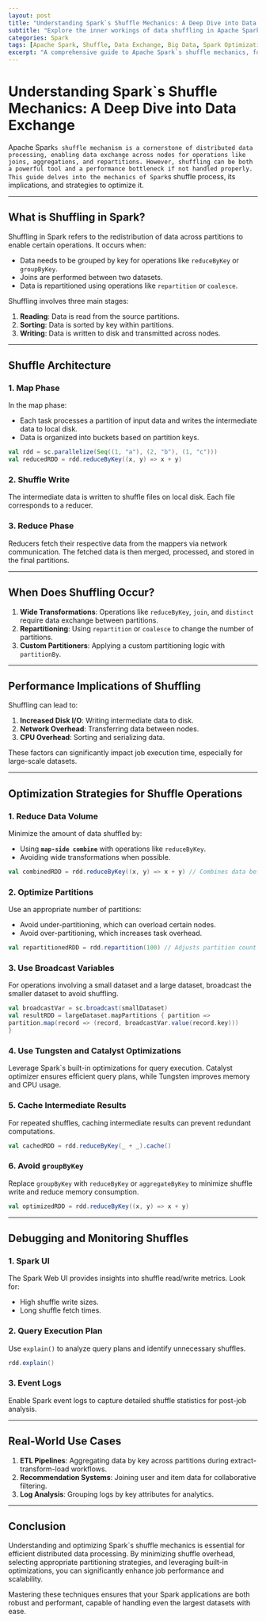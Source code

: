 ```yaml
---
layout: post
title: "Understanding Spark`s Shuffle Mechanics: A Deep Dive into Data Exchange"
subtitle: "Explore the inner workings of data shuffling in Apache Spark and its impact on performance."
categories: Spark
tags: [Apache Spark, Shuffle, Data Exchange, Big Data, Spark Optimization]
excerpt: "A comprehensive guide to Apache Spark`s shuffle mechanics, focusing on data exchange, optimization techniques, and best practices to enhance performance."
---
```


# Understanding Spark`s Shuffle Mechanics: A Deep Dive into Data Exchange

Apache Spark`s shuffle mechanism is a cornerstone of distributed data processing, enabling data exchange across nodes for operations like joins, aggregations, and repartitions. However, shuffling can be both a powerful tool and a performance bottleneck if not handled properly. This guide delves into the mechanics of Spark`s shuffle process, its implications, and strategies to optimize it.

---

## What is Shuffling in Spark?

Shuffling in Spark refers to the redistribution of data across partitions to enable certain operations. It occurs when:
- Data needs to be grouped by key for operations like `reduceByKey` or `groupByKey`.
- Joins are performed between two datasets.
- Data is repartitioned using operations like `repartition` or `coalesce`.

Shuffling involves three main stages:
1. **Reading**: Data is read from the source partitions.
2. **Sorting**: Data is sorted by key within partitions.
3. **Writing**: Data is written to disk and transmitted across nodes.

---

## Shuffle Architecture

### 1. **Map Phase**
In the map phase:
- Each task processes a partition of input data and writes the intermediate data to local disk.
- Data is organized into buckets based on partition keys.

```scala
val rdd = sc.parallelize(Seq((1, "a"), (2, "b"), (1, "c")))
val reducedRDD = rdd.reduceByKey((x, y) => x + y)
```

### 2. **Shuffle Write**
The intermediate data is written to shuffle files on local disk. Each file corresponds to a reducer.

### 3. **Reduce Phase**
Reducers fetch their respective data from the mappers via network communication. The fetched data is then merged, processed, and stored in the final partitions.

---

## When Does Shuffling Occur?

1. **Wide Transformations**: Operations like `reduceByKey`, `join`, and `distinct` require data exchange between partitions.
2. **Repartitioning**: Using `repartition` or `coalesce` to change the number of partitions.
3. **Custom Partitioners**: Applying a custom partitioning logic with `partitionBy`.

---

## Performance Implications of Shuffling

Shuffling can lead to:
1. **Increased Disk I/O**: Writing intermediate data to disk.
2. **Network Overhead**: Transferring data between nodes.
3. **CPU Overhead**: Sorting and serializing data.

These factors can significantly impact job execution time, especially for large-scale datasets.

---

## Optimization Strategies for Shuffle Operations

### 1. **Reduce Data Volume**
Minimize the amount of data shuffled by:
- Using **`map-side combine`** with operations like `reduceByKey`.
- Avoiding wide transformations when possible.

```scala
val combinedRDD = rdd.reduceByKey((x, y) => x + y) // Combines data before shuffling
```

### 2. **Optimize Partitions**
Use an appropriate number of partitions:
- Avoid under-partitioning, which can overload certain nodes.
- Avoid over-partitioning, which increases task overhead.

```scala
val repartitionedRDD = rdd.repartition(100) // Adjusts partition count
```

### 3. **Use Broadcast Variables**
For operations involving a small dataset and a large dataset, broadcast the smaller dataset to avoid shuffling.

```scala
val broadcastVar = sc.broadcast(smallDataset)
val resultRDD = largeDataset.mapPartitions { partition =>
partition.map(record => (record, broadcastVar.value(record.key)))
}
```

### 4. **Use Tungsten and Catalyst Optimizations**
Leverage Spark`s built-in optimizations for query execution. Catalyst optimizer ensures efficient query plans, while Tungsten improves memory and CPU usage.

### 5. **Cache Intermediate Results**
For repeated shuffles, caching intermediate results can prevent redundant computations.

```scala
val cachedRDD = rdd.reduceByKey(_ + _).cache()
```

### 6. **Avoid `groupByKey`**
Replace `groupByKey` with `reduceByKey` or `aggregateByKey` to minimize shuffle write and reduce memory consumption.

```scala
val optimizedRDD = rdd.reduceByKey((x, y) => x + y)
```

---

## Debugging and Monitoring Shuffles

### 1. **Spark UI**
The Spark Web UI provides insights into shuffle read/write metrics. Look for:
- High shuffle write sizes.
- Long shuffle fetch times.

### 2. **Query Execution Plan**
Use `explain()` to analyze query plans and identify unnecessary shuffles.

```scala
rdd.explain()
```

### 3. **Event Logs**
Enable Spark event logs to capture detailed shuffle statistics for post-job analysis.

---

## Real-World Use Cases

1. **ETL Pipelines**: Aggregating data by key across partitions during extract-transform-load workflows.
2. **Recommendation Systems**: Joining user and item data for collaborative filtering.
3. **Log Analysis**: Grouping logs by key attributes for analytics.

---

## Conclusion

Understanding and optimizing Spark`s shuffle mechanics is essential for efficient distributed data processing. By minimizing shuffle overhead, selecting appropriate partitioning strategies, and leveraging built-in optimizations, you can significantly enhance job performance and scalability.

Mastering these techniques ensures that your Spark applications are both robust and performant, capable of handling even the largest datasets with ease.
